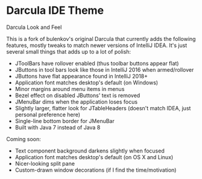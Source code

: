 Darcula IDE Theme
=================

Darcula Look and Feel

This is a fork of bulenkov's original Darcula that currently adds the following features, mostly
tweaks to match newer versions of IntelliJ IDEA.  It's just several small things that adds up to
a lot of polish:

* JToolBars have rollover enabled (thus toolbar buttons appear flat)
* JButtons in tool bars look like those in IntelliJ 2016 when armed/rollover
* JButtons have flat appearance found in IntelliJ 2018+
* Application font matches desktop's default (on Windows)
* Minor margins around menu items in menus
* Bezel effect on disabled JButtons' text is removed
* JMenuBar dims when the application loses focus
* Slightly larger, flatter look for JTableHeaders (doesn't match IDEA, just personal preference here)
* Single-line bottom border for JMenuBar
* Built with Java 7 instead of Java 8

Coming soon:

* Text component background darkens slightly when focused
* Application font matches desktop's default (on OS X and Linux)
* Nicer-looking split pane
* Custom-drawn window decorations (if I find the time/motivation)
